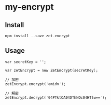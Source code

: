# my-encrypt


## Install

```
npm install --save zet-encrypt

```

## Usage

```
var secretKey = '';

var zetEncrypt = new ZetEncrypt(secretKey);

// 加密
zetEncrypt.encrypt('amidn');

// 解密
zetEncrypt.decrypt('04PTktOA04DThNOc04HTlw==');

```
